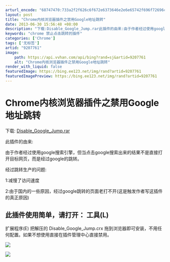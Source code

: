 ```yaml
---
arturl_encode: "68747470:733a2f2f626c6f672e6373646e2e6e65742f696f72696c6961:6f2f61727469636c652f64657461696c732f39323037373631"
layout: post
title: "Chrome内核浏览器插件之禁用Google地址跳转"
date: 2013-06-30 15:56:48 +08:00
description: "下载:Disable_Google_Jump.rar此插件的由来:由于作者经过使用google搜索引"
keywords: "chrome 禁止点击跳转的插件"
categories: ['Chrome']
tags: ['无标签']
artid: "9207761"
image:
    path: https://api.vvhan.com/api/bing?rand=sj&artid=9207761
    alt: "Chrome内核浏览器插件之禁用Google地址跳转"
render_with_liquid: false
featuredImage: https://bing.ee123.net/img/rand?artid=9207761
featuredImagePreview: https://bing.ee123.net/img/rand?artid=9207761
---
```


# Chrome内核浏览器插件之禁用Google地址跳转

下载:
[Disable_Google_Jump.rar](http://files.cnblogs.com/JiangHuakey/Disable_Google_Jump.rar)

此插件的由来:
  
由于作者经过使用google搜索引擎，但当点击google搜索出来的结果不是直接打开目标网页，而是经过google的跳转。
  
经过跳转生产的问题:
  
1:减慢了访问速度
  
2:由于国内的一些原因，经过google跳转的页面老打不开(这是触发作者写这插件的真正原因)

此插件使用简单，请打开：
工具(L)
-
扩展程序(E)
把解压的 Disable_Google_Jump.crx 拖到浏览器即可安装，不用任何配置。如果不想使用直接在插件管理中心直接禁用。

![](http://images.cnitblog.com/blog/147787/201301/16092611-94893d85c59043de82047295bf50af67.jpg)

![](http://images.cnitblog.com/blog/147787/201301/16092621-66c6f96ddaf04bc687b67a1875c75f80.jpg)